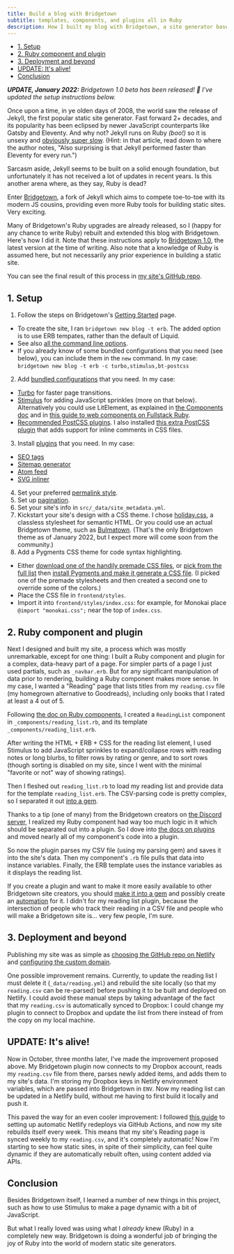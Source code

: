 ```yaml
---
title: Build a blog with Bridgetown
subtitle: templates, components, and plugins all in Ruby
description: How I built my blog with Bridgetown, a site generator based on Ruby, and how I made it auto-update with new data from an API, via GitHub Actions.
---
```


- [1. Setup](#1-setup)
- [2. Ruby component and plugin](#2-ruby-component-and-plugin)
- [3. Deployment and beyond](#3-deployment-and-beyond)
- [UPDATE: It's alive!](#update-its-alive)
- [Conclusion](#conclusion)

***UPDATE, January 2022:** Bridgetown 1.0 beta has been released! 🎉 I've updated the setup instructions below.*

Once upon a time, in ye olden days of 2008, the world saw the release of Jekyll, the first popular static site generator. Fast forward 2+ decades, and its popularity has been eclipsed by newer JavaScript counterparts like Gatsby and Eleventy. And why not? Jekyll runs on Ruby *(boo!)* so it is unsexy and [obviously super slow](https://css-tricks.com/comparing-static-site-generator-build-times/#jekyll-the-odd-child). (Hint: in that article, read down to where the author notes, "Also surprising is that Jekyll performed faster than Eleventy for every run.")

Sarcasm aside, Jekyll seems to be built on a solid enough foundation, but unfortunately it has not received a lot of updates in recent years. Is this another arena where, as they say, Ruby is dead?

Enter [Bridgetown](https://edge.bridgetownrb.com/), a fork of Jekyll which aims to compete toe-to-toe with its modern JS cousins, providing even more Ruby tools for building static sites. Very exciting.

Many of Bridgetown's Ruby upgrades are already released, so I (happy for any chance to write Ruby) rebuilt and extended this blog with Bridgetown. Here's how I did it. Note that these instructions apply to [Bridgetown 1.0](https://edge.bridgetownrb.com/release/beta-1-is-feature-complete/), the latest version at the time of writing. Also note that a knowledge of Ruby is assumed here, but not necessarily any prior experience in building a static site.

You can see the final result of this process in [my site's GitHub repo](https://github.com/fpsvogel/blog-2021).

## 1. Setup

1. Follow the steps on Bridgetown's [Getting Started](https://edge.bridgetownrb.com/docs) page.
  - To create the site, I ran `bridgetown new blog -t erb`. The added option is to use ERB tempates, rather than the default of Liquid.
  - See also [all the command line options](https://edge.bridgetownrb.com/docs/command-line-usage).
  - If you already know of some bundled configurations that you need (see below), you can include them in the `new` command. In my case: `bridgetown new blog -t erb -c turbo,stimulus,bt-postcss`
2. Add [bundled configurations](https://edge.bridgetownrb.com/docs/bundled-configurations) that you need. In my case:
  - [Turbo](https://edge.bridgetownrb.com/docs/bundled-configurations#turbo) for faster page transitions.
  - [Stimulus](https://edge.bridgetownrb.com/docs/bundled-configurations#stimulus) for adding JavaScript sprinkles (more on that below). Alternatively you could use LitElement, as explained in [the Components doc](https://edge.bridgetownrb.com/docs/components) and in [this guide to web components on Fullstack Ruby](https://www.fullstackruby.dev/fullstack-development/2022/01/04/how-ruby-web-components-work-together/).
  - [Recommended PostCSS plugins](https://edge.bridgetownrb.com/docs/bundled-configurations#bridgetown-recommended-postcss-plugins). I also installed [this extra PostCSS plugin](https://github.com/postcss/postcss-scss#2-inline-comments-for-postcss) that adds support for inline comments in CSS files.
3. Install [plugins](https://edge.bridgetownrb.com/docs/plugins) that you need. In my case:
  - [SEO tags](https://github.com/bridgetownrb/bridgetown-seo-tag)
  - [Sitemap generator](https://github.com/ayushn21/bridgetown-sitemap)
  - [Atom feed](https://github.com/bridgetownrb/bridgetown-feed)
  - [SVG inliner](https://github.com/ayushn21/bridgetown-svg-inliner)
4. Set your preferred [permalink style](https://edge.bridgetownrb.com/docs/content/permalinks).
5. Set up [pagination](https://edge.bridgetownrb.com/docs/content/pagination).
6. Set your site's info in `src/_data/site_metadata.yml`.
7. Kickstart your site's design with a CSS theme. I chose [holiday.css](https://holidaycss.js.org/), a classless stylesheet for semantic HTML. Or you could use an actual Bridgetown theme, such as [Bulmatown](https://github.com/whitefusionhq/bulmatown). (That's the only Bridgetown theme as of January 2022, but I expect more will come soon from the community.)
8. Add a Pygments CSS theme for code syntax highlighting.
  - Either [download one of the handily premade CSS files](https://jwarby.github.io/jekyll-pygments-themes/languages/ruby.html), or [pick from the full list](https://pygments.org/demo/#try) then [install Pygments and make it generate a CSS file](https://stackoverflow.com/a/14989819/4158773). (I picked one of the premade stylesheets and then created a second one to override some of the colors.)
  - Place the CSS file in `frontend/styles`.
  - Import it into `frontend/styles/index.css`: for example, for Monokai place `@import "monokai.css";` near the top of `index.css`.

## 2. Ruby component and plugin

Next I designed and built my site, a process which was mostly unremarkable, except for one thing: I built a Ruby component and plugin for a complex, data-heavy part of a page. For simpler parts of a page I just used partials, such as `_navbar.erb`. But for any significant manipulation of data prior to rendering, building a Ruby component makes more sense. In my case, I wanted a "Reading" page that lists titles from my `reading.csv` file (my homegrown alternative to Goodreads), including only books that I rated at least a 4 out of 5.

Following [the doc on Ruby components](https://edge.bridgetownrb.com/docs/components/ruby), I created a `ReadingList` component in `_components/reading_list.rb`, and its template `_components/reading_list.erb`.

After writing the HTML + ERB + CSS for the reading list element, I used Stimulus to add JavaScript sprinkles to expand/collapse rows with reading notes or long blurbs, to filter rows by rating or genre, and to sort rows (though sorting is disabled on my site, since I went with the minimal "favorite or not" way of showing ratings).

Then I fleshed out `reading_list.rb` to load my reading list and provide data for the template `reading_list.erb`. The CSV-parsing code is pretty complex, so I separated it out [into a gem](https://github.com/fpsvogel/reading-csv).

Thanks to a tip (one of many) from the Bridgetown creators on [the Discord server](https://discord.gg/Cugms94QFM), I realized my Ruby component had way too much logic in it which should be separated out into a plugin. So I dove into [the docs on plugins](https://edge.bridgetownrb.com/docs/plugins) and moved nearly all of my component's code into a plugin.

So now the plugin parses my CSV file (using my parsing gem) and saves it into the site's data. Then my component's `.rb` file pulls that data into instance variables. Finally, the ERB template uses the instance variables as it displays the reading list.

If you create a plugin and want to make it more easily available to other Bridgetown site creators, you should [make it into a gem](https://edge.bridgetownrb.com/docs/plugins#creating-a-gem) and possibly create an [automation](https://edge.bridgetownrb.com/docs/automations) for it. I didn't for my reading list plugin, because the intersection of people who track their reading in a CSV file and people who will make a Bridgetown site is… very few people, I'm sure.

## 3. Deployment and beyond

Publishing my site was as simple as [choosing the GitHub repo on Netlify](https://www.netlify.com/blog/2016/09/29/a-step-by-step-guide-deploying-on-netlify/) and [configuring the custom domain](https://docs.netlify.com/domains-https/custom-domains/).

One possible improvement remains. Currently, to update the reading list I must delete it (`_data/reading.yml`) and rebuild the site locally (so that my `reading.csv` can be re-parsed) before pushing it to be built and deployed on Netlify. I could avoid these manual steps by taking advantage of the fact that my `reading.csv` is automatically synced to Dropbox: I could change my plugin to connect to Dropbox and update the list from there instead of from the copy on my local machine.

## UPDATE: It's alive!

Now in October, three months later, I've made the improvement proposed above. My Bridgetown plugin now connects to my Dropbox account, reads my `reading.csv` file from there, parses newly added items, and adds them to my site's data. I'm storing my Dropbox keys in Netlify environment variables, which are passed into Bridgetown in `ENV`. Now my reading list can be updated in a Netlify build, without me having to first build it locally and push it.

This paved the way for an even cooler improvement: I followed [this guide](https://www.stefanjudis.com/snippets/how-to-schedule-jamstack-deploys-with-netlify-and-github/) to setting up automatic Netlify redeploys via GitHub Actions, and now my site rebuilds itself every week. This means that my site's Reading page is synced weekly to my `reading.csv`, and it's completely automatic! Now I'm starting to see how static sites, in spite of their simplicity, can feel quite dynamic if they are automatically rebuilt often, using content added via APIs.

## Conclusion

Besides Bridgetown itself, I learned a number of new things in this project, such as how to use Stimulus to make a page dynamic with a bit of JavaScript.

But what I really loved was using what I *already* knew (Ruby) in a completely new way. Bridgetown is doing a wonderful job of bringing the joy of Ruby into the world of modern static site generators.
